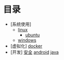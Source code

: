 # 目录

* [系统使用]
	* [linux](system/linux.md)
		* [ubuntu](system/linux/ubuntu.md)
	* [windows](system/widnows.md)
* [虚拟化]
	 [docker](virutal/docker.md)
* [开发]
	 [安全](dev/safe.md)
	 [android](dev/android.md)
	 [java](dev/java.md)

